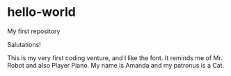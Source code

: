 # hello-world
My first repository

Salutations! 

This is my very first coding venture, and I like the font. It reminds me of Mr. Robot and also Player Piano.
My name is Amanda and my patronus is a Cat.
